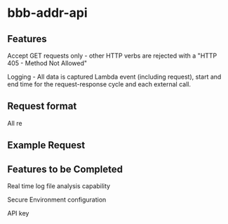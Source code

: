 # bbb-addr-api

## Features

Accept GET requests only - other HTTP verbs are rejected with a "HTTP 405 - Method Not Allowed"

Logging - All data is captured Lambda event (including request), start and end time for the request-response cycle and each external call.


## Request format

All re

## Example Request

## Features to be Completed

Real time log file analysis capability

Secure Environment configuration

API key 
